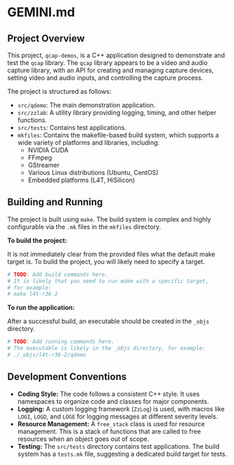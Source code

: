 # GEMINI.md

## Project Overview

This project, `qcap-demos`, is a C++ application designed to demonstrate and test the `qcap` library. The `qcap` library appears to be a video and audio capture library, with an API for creating and managing capture devices, setting video and audio inputs, and controlling the capture process.

The project is structured as follows:

*   `src/qdemo`: The main demonstration application.
*   `src/zzlab`: A utility library providing logging, timing, and other helper functions.
*   `src/tests`: Contains test applications.
*   `mkfiles`: Contains the makefile-based build system, which supports a wide variety of platforms and libraries, including:
    *   NVIDIA CUDA
    *   FFmpeg
    *   GStreamer
    *   Various Linux distributions (Ubuntu, CentOS)
    *   Embedded platforms (L4T, HiSilicon)

## Building and Running

The project is built using `make`. The build system is complex and highly configurable via the `.mk` files in the `mkfiles` directory.

**To build the project:**

It is not immediately clear from the provided files what the default make target is. To build the project, you will likely need to specify a target.

```bash
# TODO: Add build commands here.
# It is likely that you need to run make with a specific target,
# for example:
# make l4t-r36-2
```

**To run the application:**

After a successful build, an executable should be created in the `_objs` directory.

```bash
# TODO: Add running commands here.
# The executable is likely in the _objs directory, for example:
# ./_objs/l4t-r36-2/qdemo
```

## Development Conventions

*   **Coding Style:** The code follows a consistent C++ style. It uses namespaces to organize code and classes for major components.
*   **Logging:** A custom logging framework (`ZzLog`) is used, with macros like `LOGI`, `LOGD`, and `LOGE` for logging messages at different severity levels.
*   **Resource Management:** A `free_stack` class is used for resource management. This is a stack of functions that are called to free resources when an object goes out of scope.
*   **Testing:** The `src/tests` directory contains test applications. The build system has a `tests.mk` file, suggesting a dedicated build target for tests.
